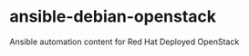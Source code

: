 ansible-debian-openstack
========================

Ansible automation content for Red Hat Deployed OpenStack
